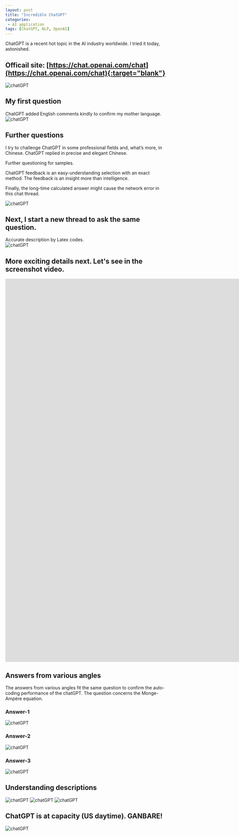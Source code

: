 ```yaml
---
layout: post
title: "Incredible ChatGPT"
categories:
 - AI application
tags: [ChatGPT, NLP, OpenAI]
---
```


ChatGPT is a recent hot topic in the AI industry worldwide. I tried it today, astonished.

<!--more-->

## Officail site: [https://chat.openai.com/chat](https://chat.openai.com/chat){:target="blank"}
![chatGPT](/assets/images/20221214_chatGPT_1.png)

## My first question
ChatGPT added English comments kindly to confirm my mother language.  
![chatGPT](/assets/images/20221214_chatGPT_2.png)

## Further questions
I try to challenge ChatGPT in some professional fields and, what’s more, in Chinese. ChatGPT replied in precise and elegant Chinese.

Further questioning for samples. 

ChatGPT feedback is an easy-understanding selection with an exact method.
The feedback is an insight more than intelligence.

Finally, the long-time calculated answer might cause the network error in this chat thread.

![chatGPT](/assets/images/20221214_chatGPT_3.png)

## Next, I start a new thread to ask the same question.
Accurate description by Latex codes.  
![chatGPT](/assets/images/20221214_chatGPT_4.png)

## More exciting details next. Let's see in the screenshot video.
<iframe width="1920" height="1200" src="https://www.youtube.com/embed/VgYQzib0A_8" title="My first trial of ChatGPT" frameborder="0" allow="accelerometer; autoplay; clipboard-write; encrypted-media; gyroscope; picture-in-picture" allowfullscreen></iframe>

## Answers from various angles
The answers from various angles fit the same question to confirm the auto-coding performance of the chatGPT. The question concerns the Monge-Ampère equation.

### Answer-1
![chatGPT](/assets/images/20221214_chatGPT_5.png)

### Answer-2
![chatGPT](/assets/images/20221214_chatGPT_6.png)

### Answer-3
![chatGPT](/assets/images/20221214_chatGPT_7.png)

## Understanding descriptions
![chatGPT](/assets/images/20221214_chatGPT_8.png)
![chatGPT](/assets/images/20221214_chatGPT_81.png)
![chatGPT](/assets/images/20221214_chatGPT_82.png)

## ChatGPT is at capacity (US daytime). GANBARE!
![chatGPT](/assets/images/20221214_chatGPT_9.png)

